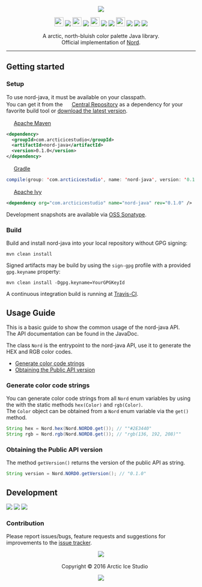 <p align="center"><img src="https://cdn.rawgit.com/arcticicestudio/nord-java/develop/src/main/assets/nord-java-banner.svg"/></p>

<p align="center"><img src="https://cdn.travis-ci.org/images/favicon-c566132d45ab1a9bcae64d8d90e4378a.svg" width=24 height=24/> <a href="https://travis-ci.org/arcticicestudio/nord-java"><img src="https://img.shields.io/travis/arcticicestudio/nord-java/develop.svg"/></a> <img src="https://codecov.io/favicon.ico" width=24 height=24/> <a href="https://codecov.io/gh/arcticicestudio/nord-java"><img src="https://codecov.io/gh/arcticicestudio/nord-java/branch/develop/graph/badge.svg"/></a> <img src="https://assets-cdn.github.com/favicon.ico" width=24 height=24/> <a href="https://github.com/arcticicestudio/nord-java/releases/latest"><img src="https://img.shields.io/github/release/arcticicestudio/nord-java.svg"/></a> <a href="https://github.com/arcticicestudio/nord/releases/tag/v0.2.0"><img src="https://img.shields.io/badge/Nord-0.2.0-blue.svg"/></a> <img src="http://central.sonatype.org/favicon.ico" width=24 height=24/> <a href="http://search.maven.org/#search%7Cgav%7C1%7Cg%3A%22com.arcticicestudio%22%20AND%20a%3A%22nord-java%22"><img src="https://img.shields.io/maven-central/v/com.arcticicestudio/nord-java.svg"/></a> <img src="https://oss.sonatype.org/favicon.ico"/> <a href="https://oss.sonatype.org/content/repositories/snapshots/com/arcticicestudio/nord-java"><img src="https://img.shields.io/badge/snapshot----blue.svg"/></a></p>

<p align="center">A arctic, north-bluish color palette Java library.<br>
Official implementation of <a href="https://github.com/arcticicestudio/nord">Nord</a>.</p>

---

## Getting started
### Setup
To use nord-java, it must be available on your classpath.  
You can get it from the <img src="http://central.sonatype.org/favicon.ico" width=16 height=16/> <a href="https://search.maven.org">Central Repository</a> as a dependency for your favorite build tool or [download the latest version](https://github.com/arcticicestudio/nord-java/releases/latest).

<img src="http://apache.org/favicons/favicon.ico" width=16 height=16/> <a href="https://maven.apache.org">Apache Maven</a>
```xml
<dependency>
  <groupId>com.arcticicestudio</groupId>
  <artifactId>nord-java</artifactId>
  <version>0.1.0</version>
</dependency>
```

<img src="https://gradle.org/wp-content/uploads/fbrfg/favicon.ico" width=16 height=16/> <a href="https://gradle.org">Gradle</a>
```java
compile(group: 'com.arcticicestudio', name: 'nord-java', version: '0.1.0')
```

<img src="http://apache.org/favicons/favicon.ico" width=16 height=16/> <a href="https://ant.apache.org/ivy">Apache Ivy</a>
```xml
<dependency org="com.arcticicestudio" name="nord-java" rev="0.1.0" />
```

Development snapshots are available via [OSS Sonatype](https://oss.sonatype.org/content/repositories/snapshots/com/arcticicestudio/nord-java).  

### Build
Build and install nord-java into your local repository without GPG signing:  
```
mvn clean install
```

Signed artifacts may be build by using the `sign-gpg` profile with a provided `gpg.keyname` property:  
```
mvn clean install -Dgpg.keyname=YourGPGKeyId
```

A continuous integration build is running at [Travis-CI](https://travis-ci.org/arcticicestudio/nord-java).

## Usage Guide
This is a basic guide to show the common usage of the nord-java API.  
The API documentation can be found in the JavaDoc.

The class `Nord` is the entrypoint to the nord-java API, use it to generate the HEX and RGB color codes.
  - [Generate color code strings](#generate-color-code-strings)
  - [Obtaining the Public API version](#obtaining-the-public-api-version)

### Generate color code strings
You can generate color code strings from all `Nord` enum variables by using the with the static methods `hex(Color)` and `rgb(Color)`.  
The `Color` object can be obtained from a `Nord` enum variable via the `get()` method.  
```java
String hex = Nord.hex(Nord.NORD0.get()); // ""#2E3440"
String rgb = Nord.rgb(Nord.NORD8.get()); // "rgb(136, 192, 208)""
```

### Obtaining the Public API version
The method `getVersion()` returns the version of the public API as string.  
```java
String version = Nord.NORD0.getVersion(); // "0.1.0"
```

## Development
[![](https://img.shields.io/badge/Changelog-0.1.0-blue.svg)](https://github.com/arcticicestudio/nord-java/blob/v0.1.0/CHANGELOG.md) [![](https://img.shields.io/badge/Workflow-gitflow_Branching_Model-blue.svg)](http://nvie.com/posts/a-successful-git-branching-model) [![](https://img.shields.io/badge/Versioning-ArcVer_0.8.0-blue.svg)](https://github.com/arcticicestudio/arcver)

### Contribution
Please report issues/bugs, feature requests and suggestions for improvements to the [issue tracker](https://github.com/arcticicestudio/nord-java/issues).

<p align="center"><img src="https://cdn.rawgit.com/arcticicestudio/nord/develop/src/assets/banner-footer-mountains.svg"/></p>

<p align="center"> <img src="http://arcticicestudio.com/favicon.ico" width=16 height=16/> Copyright &copy; 2016 Arctic Ice Studio</p>

<p align="center"><a href="http://www.apache.org/licenses/LICENSE-2.0"><img src="https://img.shields.io/badge/License-Apache_2.0-blue.svg"/></a></p>
